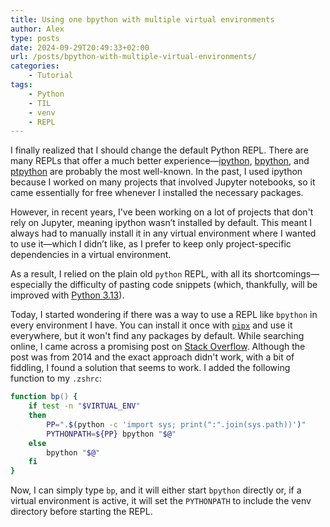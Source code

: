 ```yaml
---
title: Using one bpython with multiple virtual environments
author: Alex
type: posts
date: 2024-09-29T20:49:33+02:00
url: /posts/bpython-with-multiple-virtual-environments/
categories:
    - Tutorial
tags:
    - Python
    - TIL
    - venv
    - REPL
---
```


I finally realized that I should change the default Python REPL. There are many REPLs that offer a much better experience—[ipython](https://ipython.org/), [bpython](https://bpython-interpreter.org/), and [ptpython](https://github.com/prompt-toolkit/ptpython) are probably the most well-known. In the past, I used ipython because I worked on many projects that involved Jupyter notebooks, so it came essentially for free whenever I installed the necessary packages.

However, in recent years, I've been working on a lot of projects that don't rely on Jupyter, meaning ipython wasn’t installed by default. This meant I always had to manually install it in any virtual environment where I wanted to use it—which I didn’t like, as I prefer to keep only project-specific dependencies in a virtual environment.

As a result, I relied on the plain old `python` REPL, with all its shortcomings—especially the difficulty of pasting code snippets (which, thankfully, will be improved with [Python 3.13](https://docs.python.org/3.13/whatsnew/3.13.html#whatsnew313-better-interactive-interpreter)).

Today, I started wondering if there was a way to use a REPL like `bpython` in every environment I have. You can install it once with [`pipx`](https://github.com/pypa/pipx) and use it everywhere, but it won't find any packages by default. While searching online, I came across a promising post on [Stack Overflow](https://stackoverflow.com/a/22182421). Although the post was from 2014 and the exact approach didn't work, with a bit of fiddling, I found a solution that seems to work. I added the following function to my `.zshrc`:


```zsh
function bp() {
    if test -n "$VIRTUAL_ENV"
    then
        PP=".$(python -c 'import sys; print(":".join(sys.path))')" 
        PYTHONPATH=${PP} bpython "$@"
    else
        bpython "$@"
    fi
}
```

Now, I can simply type  `bp`, and it will either start `bpython` directly or, if a virtual environment is active, it will set the `PYTHONPATH` to include the venv directory before starting the REPL.
